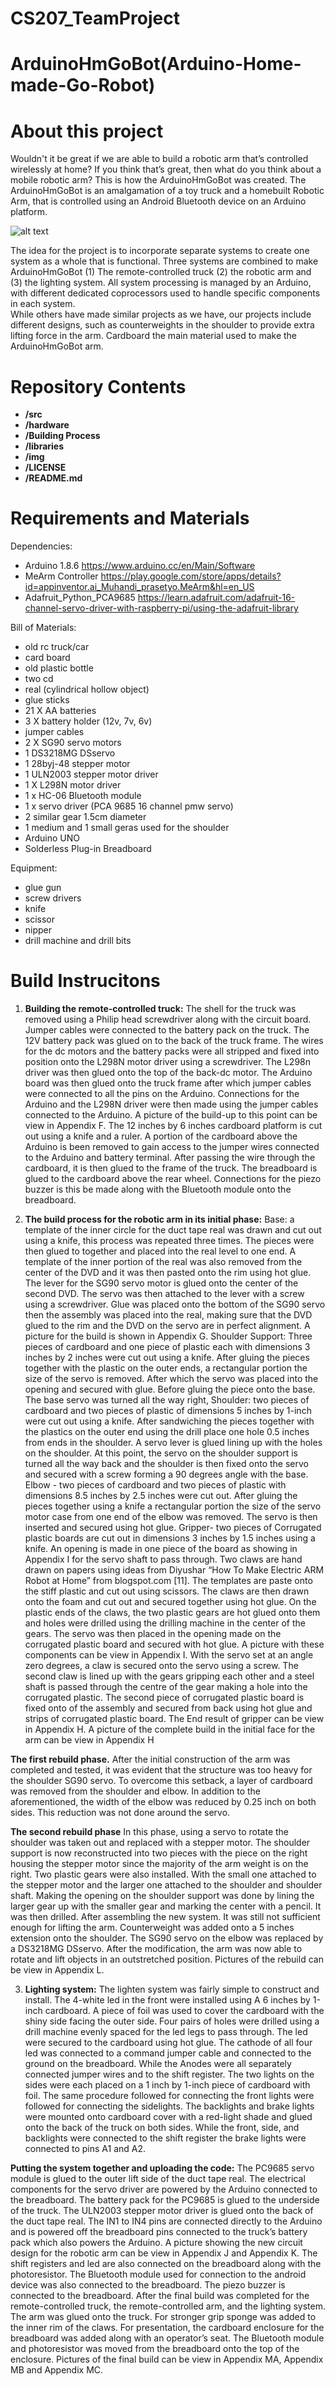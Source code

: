 # CS207_TeamProject


ArduinoHmGoBot(Arduino-Home-made-Go-Robot) 
=============

About this project
===========

Wouldn't it be great if we are able to build a robotic arm that’s controlled wirelessly at home? If you think that’s great, then what do you think about a mobile robotic arm? This is how the ArduinoHmGoBot was created. The ArduinoHmGoBot is an amalgamation of a toy truck and a homebuilt Robotic Arm, that is controlled using an Android Bluetooth device on an Arduino platform.                               

![alt text][pic1]

[pic1]: https://github.com/sf0912/CS207_TeamProject/blob/Sf0912-2/img/Left.jpeg?raw=true																			
 	The idea for the project is to incorporate separate systems to create one system as a whole that is functional. Three systems are combined to make ArduinoHmGoBot (1) The remote-controlled truck (2) the robotic arm and (3) the lighting system. All system processing is managed by an Arduino, with different dedicated coprocessors used to handle specific components in each system.                        
	While others have made similar projects as we have, our projects include different designs, such as counterweights in the shoulder to provide extra lifting force in the arm. Cardboard the main material used to make the ArduinoHmGoBot arm.


Repository Contents
============
* **/src** 
* **/hardware** 
* **/Building Process**
* **/libraries** 
* **/img** 
* **/LICENSE** 
* **/README.md** 

Requirements and Materials
============

Dependencies:
* Arduino 1.8.6 https://www.arduino.cc/en/Main/Software
* MeArm Controller https://play.google.com/store/apps/details?id=appinventor.ai_Muhandi_prasetyo.MeArm&hl=en_US
* Adafruit_Python_PCA9685 https://learn.adafruit.com/adafruit-16-channel-servo-driver-with-raspberry-pi/using-the-adafruit-library

Bill of Materials:
* old rc truck/car
* card board
* old plastic bottle
* two cd
* real (cylindrical hollow object)
* glue sticks
* 21 X AA batteries 
* 3 X battery holder (12v, 7v, 6v)
* jumper cables
* 2 X SG90 servo motors
* 1 DS3218MG DSservo
* 1 28byj-48 stepper motor
* 1 ULN2003 stepper motor driver 
* 1 X L298N motor driver
* 1 x HC-06 Bluetooth module
* 1 x servo driver (PCA 9685 16 channel pmw servo)
* 2 similar gear 1.5cm diameter 
* 1 medium and 1 small geras used for the shoulder
* Arduino UNO
* Solderless Plug-in Breadboard

Equipment:
* glue gun
* screw drivers
* knife
* scissor
* nipper
* drill machine and drill bits

Build Instrucitons
==================


1) **Building the remote-controlled truck:**
 The shell for the truck was removed using a Philip head screwdriver along with the circuit board. Jumper cables were connected to the battery pack on the truck. The 12V battery pack was glued on to the back of the truck frame. The wires for the dc motors and the battery packs were all stripped and fixed into position onto the L298N motor driver using a screwdriver. The L298n driver was then glued onto the top of the back-dc motor. The Arduino board was then glued onto the truck frame after which jumper cables were connected to all the pins on the Arduino. Connections for the Arduino and the L298N driver were then made using the jumper cables connected to the Arduino. A picture of the build-up to this point can be view in   Appendix F. The 12 inches by 6 inches cardboard platform is cut out using a knife and a ruler. A portion of the cardboard above the Arduino is been removed to gain access to the jumper wires connected to the Arduino and battery terminal. After passing the wire through the cardboard, it is then glued to the frame of the truck. The breadboard is glued to the cardboard above the rear wheel. Connections for the piezo buzzer is this be made along with the Bluetooth module onto the breadboard. 

2) **The build process for the robotic arm in its initial phase:**
Base: a template of the inner circle for the duct tape real was drawn and cut out using a knife, this process was repeated three times. The pieces were then glued to together and placed into the real level to one end. A template of the inner portion of the real was also removed from the center of the DVD and it was then pasted onto the rim using hot glue. The lever for the SG90 servo motor is glued onto the center of the second DVD. The servo was then attached to the lever with a screw using a screwdriver.  Glue was placed onto the bottom of the SG90 servo then the assembly was placed into the real, making sure that the DVD glued to the rim and the DVD on the servo are in perfect alignment. A picture for the build is shown in Appendix G.
Shoulder Support: Three pieces of cardboard and one piece of plastic each with dimensions 3 inches by 2 inches were cut out using a knife. After gluing the pieces together with the plastic on the outer ends, a rectangular portion the size of the servo is removed. After which the servo was placed into the opening and secured with glue. Before gluing the piece onto the base. The base servo was turned all the way right, 
Shoulder: two pieces of cardboard and two pieces of plastic of dimensions 5 inches by 1-inch were cut out using a knife. After sandwiching the pieces together with the plastics on the outer end using the drill place one hole 0.5 inches from ends in the shoulder. A servo lever is glued lining up with the holes on the shoulder. At this point, the servo on the shoulder support is turned all the way back and the shoulder is then fixed onto the servo and secured with a screw forming a 90 degrees angle with the base.
Elbow - two pieces of cardboard and two pieces of plastic with dimensions 8.5 inches by 2.5 inches were cut out. After gluing the pieces together using a knife a rectangular portion the size of the servo motor case from one end of the elbow was removed. The servo is then inserted and secured using hot glue.
Gripper- two pieces of Corrugated plastic boards are cut out in dimensions 3 inches by 1.5 inches using a knife. An opening is made in one piece of the board as showing in Appendix I for the servo shaft to pass through. Two claws are hand drawn on papers using ideas from Diyushar “How To Make Electric ARM Robot at Home” from blogspot.com [11]. The templates are paste onto the stiff plastic and cut out using scissors. The claws are then drawn onto the foam and cut out and secured together using hot glue. On the plastic ends of the claws, the two plastic gears are hot glued onto them and holes were drilled using the drilling machine in the center of the gears. The servo was then placed in the opening made on the corrugated plastic board and secured with hot glue. A picture with these components can be view in Appendix I. With the servo set at an angle zero degrees, a claw is secured onto the servo using a screw. The second claw is lined up with the gears gripping each other and a steel shaft is passed through the centre of the gear making a hole into the corrugated plastic. The second piece of corrugated plastic board is fixed onto of the assembly and secured from back using hot glue and strips of corrugated plastic board. The End result of gripper can be view in Appendix H.
A picture of the complete build in the initial face for the arm can be view in Appendix H

**The first rebuild phase.** 
After the initial construction of the arm was completed and tested, it was evident that the structure was too heavy for the shoulder SG90 servo. To overcome this setback, a layer of cardboard was removed from the shoulder and elbow. In addition to the aforementioned, the width of the elbow was reduced by 0.25 inch on both sides. This reduction was not done around the servo.


**The second rebuild phase**
In this phase, using a servo to rotate the shoulder was taken out and replaced with a stepper motor. The shoulder support is now reconstructed into two pieces with the piece on the right housing the stepper motor since the majority of the arm weight is on the right. Two plastic gears were also installed. With the small one attached to the stepper motor and the larger one attached to the shoulder and shoulder shaft. Making the opening on the shoulder support was done by lining the larger gear up with the smaller gear and marking the center with a pencil. It was then drilled. 
After assembling the new system. It was still not sufficient enough for lifting the arm.
Counterweight was added onto a 5 inches extension onto the shoulder. The SG90 servo on the elbow was replaced by a DS3218MG DSservo. After the modification, the arm was now able to rotate and lift objects in an outstretched position. Pictures of the rebuild can be view in Appendix L.

3) **Lighting system:**
The lighten system was fairly simple to construct and install. The 4-white led in the front were installed using A 6 inches by 1-inch cardboard. A piece of foil was used to cover the cardboard with the shiny side facing the outer side. Four pairs of holes were drilled using a drill machine evenly spaced for the led legs to pass through. The led were secured to the cardboard using hot glue. The cathode of all four led was connected to a command jumper cable and connected to the ground on the breadboard. While the Anodes were all separately connected jumper wires and to the shift register. The two lights on the sides were each placed on a 1 inch by 1-inch piece of cardboard with foil. The same procedure followed for connecting the front lights were followed for connecting the sidelights. The backlights and brake lights were mounted onto cardboard cover with a red-light shade and glued onto the back of the truck on both sides. While the front, side, and backlights were connected to the shift register the brake lights were connected to pins A1 and A2.

**Putting the system together and uploading the code:**
The PC9685 servo module is glued to the outer lift side of the duct tape real. The electrical components for the servo driver are powered by the Arduino connected to the breadboard. The battery pack for the PC9685 is glued to the underside of the truck. The ULN2003 stepper motor driver is glued onto the back of the duct tape real. The IN1 to IN4 pins are connected directly to the Arduino and is powered off the breadboard pins connected to the truck’s battery pack which also powers the Arduino.  A picture showing the new circuit design for the robotic arm can be view in Appendix J and Appendix K.
The shift registers and led are also connected on the breadboard along with the photoresistor. The Bluetooth module used for connection to the android device was also connected to the breadboard. The piezo buzzer is connected to the breadboard. 
After the final build was completed for the remote-controlled truck, the remote-controlled arm, and the lighting system. The arm was glued onto the truck. For stronger grip sponge was added to the inner rim of the claws. For presentation, the cardboard enclosure for the breadboard was added along with an operator’s seat. The Bluetooth module and photoresistor was moved from the breadboard onto the top of the enclosure.  Pictures of the final build can be view in Appendix MA, Appendix MB and Appendix MC.



